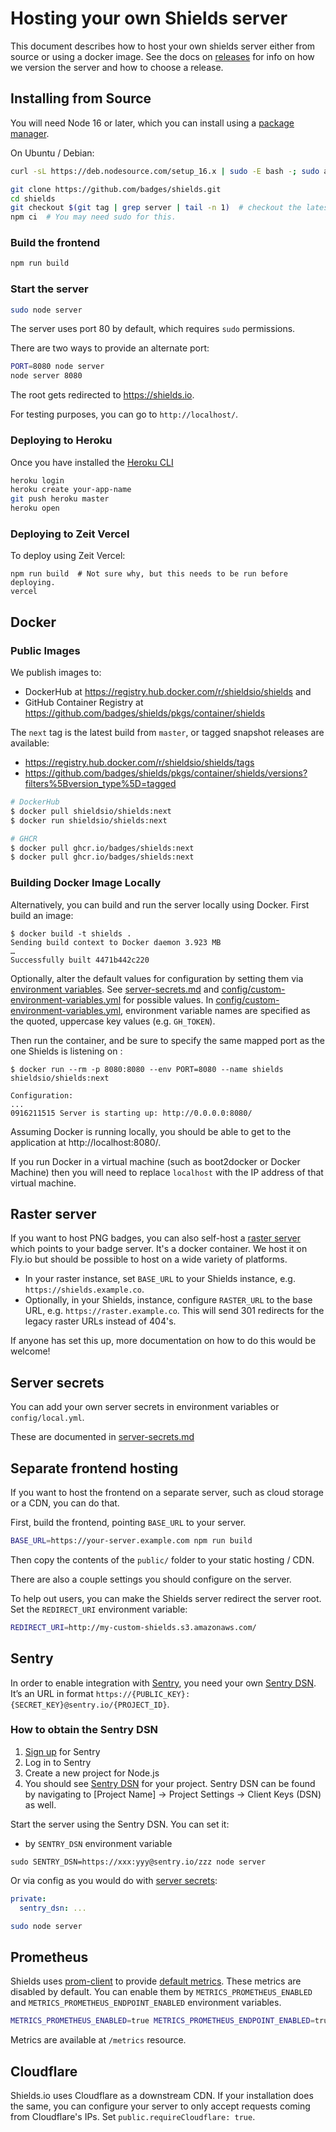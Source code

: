# Hosting your own Shields server

This document describes how to host your own shields server either from source or using a docker image. See the docs on [releases](https://github.com/badges/shields/blob/master/doc/releases.md#shields-server) for info on how we version the server and how to choose a release.

## Installing from Source

You will need Node 16 or later, which you can install using a
[package manager][].

On Ubuntu / Debian:

```sh
curl -sL https://deb.nodesource.com/setup_16.x | sudo -E bash -; sudo apt-get install -y nodejs
```

```sh
git clone https://github.com/badges/shields.git
cd shields
git checkout $(git tag | grep server | tail -n 1)  # checkout the latest tag
npm ci  # You may need sudo for this.
```

[package manager]: https://nodejs.org/en/download/package-manager/

### Build the frontend

```sh
npm run build
```

### Start the server

```sh
sudo node server
```

The server uses port 80 by default, which requires `sudo` permissions.

There are two ways to provide an alternate port:

```sh
PORT=8080 node server
node server 8080
```

The root gets redirected to https://shields.io.

For testing purposes, you can go to `http://localhost/`.

### Deploying to Heroku

Once you have installed the [Heroku CLI][]

```bash
heroku login
heroku create your-app-name
git push heroku master
heroku open
```

[heroku cli]: https://devcenter.heroku.com/articles/heroku-cli

### Deploying to Zeit Vercel

To deploy using Zeit Vercel:

```console
npm run build  # Not sure why, but this needs to be run before deploying.
vercel
```

## Docker

### Public Images

We publish images to:

- DockerHub at https://registry.hub.docker.com/r/shieldsio/shields and
- GitHub Container Registry at https://github.com/badges/shields/pkgs/container/shields

The `next` tag is the latest build from `master`, or tagged snapshot releases are available:

- https://registry.hub.docker.com/r/shieldsio/shields/tags
- https://github.com/badges/shields/pkgs/container/shields/versions?filters%5Bversion_type%5D=tagged

```sh
# DockerHub
$ docker pull shieldsio/shields:next
$ docker run shieldsio/shields:next
```

```sh
# GHCR
$ docker pull ghcr.io/badges/shields:next
$ docker pull ghcr.io/badges/shields:next
```

### Building Docker Image Locally

Alternatively, you can build and run the server locally using Docker. First build an image:

```console
$ docker build -t shields .
Sending build context to Docker daemon 3.923 MB
…
Successfully built 4471b442c220
```

Optionally, alter the default values for configuration by setting them via [environment variables](https://docs.docker.com/engine/reference/commandline/run/#set-environment-variables--e---env---env-file).
See [server-secrets.md](server-secrets.md) and [config/custom-environment-variables.yml](/config/custom-environment-variables.yml) for possible values.
In [config/custom-environment-variables.yml](/config/custom-environment-variables.yml), environment variable names are specified as the quoted, uppercase key values (e.g. `GH_TOKEN`).

Then run the container, and be sure to specify the same mapped port as the one Shields is listening on :

```console
$ docker run --rm -p 8080:8080 --env PORT=8080 --name shields shieldsio/shields:next

Configuration:
...
0916211515 Server is starting up: http://0.0.0.0:8080/
```

Assuming Docker is running locally, you should be able to get to the
application at http://localhost:8080/.

If you run Docker in a virtual machine (such as boot2docker or Docker Machine)
then you will need to replace `localhost` with the IP address of that virtual
machine.

## Raster server

If you want to host PNG badges, you can also self-host a [raster server][]
which points to your badge server. It's a docker container. We host it on
Fly.io but should be possible to host on a wide variety of platforms.

- In your raster instance, set `BASE_URL` to your Shields instance, e.g.
  `https://shields.example.co`.
- Optionally, in your Shields, instance, configure `RASTER_URL` to the base
  URL, e.g. `https://raster.example.co`. This will send 301 redirects
  for the legacy raster URLs instead of 404's.

If anyone has set this up, more documentation on how to do this would be
welcome!

[raster server]: https://github.com/badges/squint

## Server secrets

You can add your own server secrets in environment variables or `config/local.yml`.

These are documented in [server-secrets.md](./server-secrets.md)

## Separate frontend hosting

If you want to host the frontend on a separate server, such as cloud storage
or a CDN, you can do that.

First, build the frontend, pointing `BASE_URL` to your server.

```sh
BASE_URL=https://your-server.example.com npm run build
```

Then copy the contents of the `public/` folder to your static hosting / CDN.

There are also a couple settings you should configure on the server.

To help out users, you can make the Shields server redirect the server root.
Set the `REDIRECT_URI` environment variable:

```sh
REDIRECT_URI=http://my-custom-shields.s3.amazonaws.com/
```

## Sentry

In order to enable integration with [Sentry](https://sentry.io), you need your own [Sentry DSN](https://docs.sentry.io/quickstart/#configure-the-dsn). It’s an URL in format `https://{PUBLIC_KEY}:{SECRET_KEY}@sentry.io/{PROJECT_ID}`.

### How to obtain the Sentry DSN

1.  [Sign up](https://sentry.io/pricing/) for Sentry
2.  Log in to Sentry
3.  Create a new project for Node.js
4.  You should see [Sentry DSN](https://docs.sentry.io/quickstart/#configure-the-dsn) for your project. Sentry DSN can be found by navigating to \[Project Name] -> Project Settings -> Client Keys (DSN) as well.

Start the server using the Sentry DSN. You can set it:

- by `SENTRY_DSN` environment variable

```
sudo SENTRY_DSN=https://xxx:yyy@sentry.io/zzz node server
```

Or via config as you would do with [server secrets](server-secrets.md):

```yml
private:
  sentry_dsn: ...
```

```sh
sudo node server
```

## Prometheus

Shields uses [prom-client](https://github.com/siimon/prom-client) to provide [default metrics](https://prometheus.io/docs/instrumenting/writing_clientlibs/#standard-and-runtime-collectors). These metrics are disabled by default.
You can enable them by `METRICS_PROMETHEUS_ENABLED` and `METRICS_PROMETHEUS_ENDPOINT_ENABLED` environment variables.

```bash
METRICS_PROMETHEUS_ENABLED=true METRICS_PROMETHEUS_ENDPOINT_ENABLED=true npm start
```

Metrics are available at `/metrics` resource.

## Cloudflare

Shields.io uses Cloudflare as a downstream CDN. If your installation does the same,
you can configure your server to only accept requests coming from Cloudflare's IPs.
Set `public.requireCloudflare: true`.
